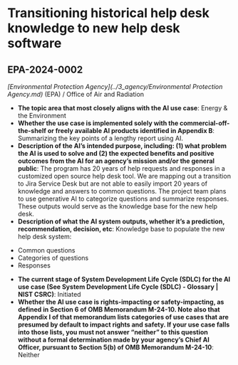 # Transitioning historical help desk knowledge to new help desk software
## EPA-2024-0002
_[Environmental Protection Agency](../3_agency/Environmental Protection Agency.md)_ (EPA) / Office of Air and Radiation


+ **The topic area that most closely aligns with the AI use case**: Energy & the Environment
+ **Whether the use case is implemented solely with the commercial-off-the-shelf or freely available AI products identified in Appendix B**: Summarizing the key points of a lengthy report using AI.
+ **Description of the AI’s intended purpose, including: (1) what problem the AI is used to solve and (2) the expected benefits and positive outcomes from the AI for an agency’s mission and/or the general public**: The program has 20 years of help requests and responses in a customized open source help desk tool. We are mapping out a transition to Jira Service Desk but are not able to easily import 20 years of knowledge and answers to common questions. The project team plans to use generative AI to categorize questions and summarize responses. These outputs would serve as the knowledge base for the new help desk.
+ **Description of what the AI system outputs, whether it’s a prediction, recommendation, decision, etc**: Knowledge base to populate the new help desk system:
- Common questions
- Categories of questions
- Responses
+ **The current stage of System Development Life Cycle (SDLC) for the AI use case (See System Development Life Cycle (SDLC) - Glossary | NIST CSRC)**: Initiated
+ **Whether the AI use case is rights-impacting or safety-impacting, as defined in Section 6 of OMB Memorandum M-24-10. Note also that Appendix I of that memorandum lists categories of use cases that are presumed by default to impact rights and safety. If your use case falls into those lists, you must not answer “neither” to this question without a formal determination made by your agency’s Chief AI Officer, pursuant to Section 5(b) of OMB Memorandum M-24-10**: Neither